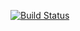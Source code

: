 [![Build Status](https://travis-ci.org/james-chege/books-api.svg?branch=develop)](https://travis-ci.org/james-chege/books-api)
